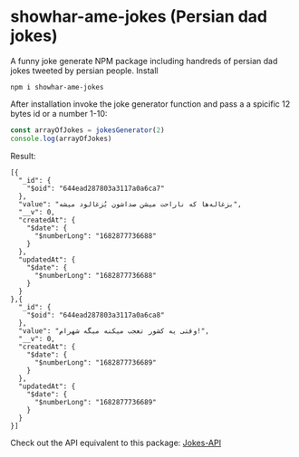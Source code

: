 # showhar-ame-jokes (Persian dad jokes)

A funny joke generate NPM package including handreds of persian dad jokes tweeted by persian people.
Install
```code
npm i showhar-ame-jokes
```
After installation invoke the joke generator function and pass a a spicific 12 bytes id or a number 1-10:
```javascript
const arrayOfJokes = jokesGenerator(2)
console.log(arrayOfJokes)
```

Result:
```
[{
  "_id": {
    "$oid": "644ead287803a3117a0a6ca7"
  },
  "value": "بزغاله‌ها که ناراحت میشن صداشون بُزغالود میشه",
  "__v": 0,
  "createdAt": {
    "$date": {
      "$numberLong": "1682877736688"
    }
  },
  "updatedAt": {
    "$date": {
      "$numberLong": "1682877736688"
    }
  }
},{
  "_id": {
    "$oid": "644ead287803a3117a0a6ca8"
  },
  "value": "وقتی یه کشور تعجب میکنه میگه شهرام!",
  "__v": 0,
  "createdAt": {
    "$date": {
      "$numberLong": "1682877736689"
    }
  },
  "updatedAt": {
    "$date": {
      "$numberLong": "1682877736689"
    }
  }
}]
```


Check out the API equivalent to this package:
[Jokes-API](https://github.com/rumiani/jokes-api)